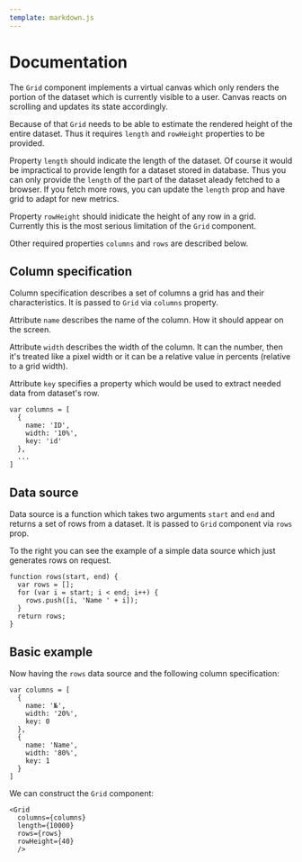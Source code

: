 ```yaml
---
template: markdown.js
---
```


# Documentation

The `Grid` component implements a virtual canvas which only renders the portion
of the dataset which is currently visible to a user. Canvas reacts on scrolling
and updates its state accordingly.

Because of that `Grid` needs to be able to estimate the rendered height of the
entire dataset. Thus it requires `length` and `rowHeight` properties to be
provided.

Property `length` should indicate the length of the dataset. Of course it would
be impractical to provide length for a dataset stored in database. Thus you can
only provide the `length` of the part of the dataset aleady fetched to a
browser. If you fetch more rows, you can update the `length` prop and have grid
to adapt for new metrics.

Property `rowHeight` should inidicate the height of any row in a grid.
Currently this is the most serious limitation of the `Grid` component.

Other required properties `columns` and `rows` are described below.

## Column specification

Column specification describes a set of columns a grid has and their
characteristics. It is passed to `Grid` via `columns` property.

Attribute `name` describes the name of the column. How it should appear on the
screen.

Attribute `width` describes the width of the column. It can the number, then
it's treated like a pixel width or it can be a relative value in percents
(relative to a grid width).

Attribute `key` specifies a property which would be used to extract needed data
from dataset's row.


```
var columns = [
  {
    name: 'ID',
    width: '10%',
    key: 'id'
  },
  ...
]
```

## Data source

Data source is a function which takes two arguments `start` and `end` and
returns a set of rows from a dataset. It is passed to `Grid` component via
`rows` prop.

To the right you can see the example of a simple data source which just
generates rows on request.

```
function rows(start, end) {
  var rows = [];
  for (var i = start; i < end; i++) {
    rows.push([i, 'Name ' + i]);
  }
  return rows;
}
```

## Basic example

Now having the `rows` data source and the following column specification:

```
var columns = [
  {
    name: '№',
    width: '20%',
    key: 0
  },
  {
    name: 'Name',
    width: '80%',
    key: 1
  }
]
```

We can construct the `Grid` component:

```
<Grid
  columns={columns}
  length={10000}
  rows={rows}
  rowHeight={40}
  />
```

<div id="example"></div>
<script>
(function() {

  window.onload = function() {
    function rows(start, end) {
      var rows = [];
      for (var i = start; i < end; i++) {
        rows.push([i, 'Name ' + i]);
      }
      return rows;
    }

    var columns = [
      {
        name: '№',
        width: '20%',
        key: 0
      },
      {
        name: 'Name',
        width: '80%',
        key: 1
      }
    ];

    React.renderComponent(ReactGrid({
      columns: columns,
      length: 10000,
      rows: rows,
      rowHeight: 40
    }), document.getElementById('example'));

  };
})();
</script>

